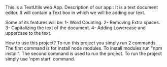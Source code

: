 This is a TextUtils web App.
Description of our app:: It is a text document editor. It will contain a Text box in which we will be adding our text.

Some of its features will be:
1- Word Counting.
2- Removing Extra spaces.
3- Capitalizing the text of the document.
4- Adding Lowercase and uppercase to the text.

How to use this project? To run this project you simply run 2 commands. The first command is for install node modules. To install modules run "npm install". The second command is used to run the project. To run the project simply use 'npm start' command.

